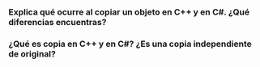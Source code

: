 ### Explica qué ocurre al copiar un objeto en C++ y en C#. ¿Qué diferencias encuentras?


### ¿Qué es copia en C++ y en C#? ¿Es una copia independiente de original?

